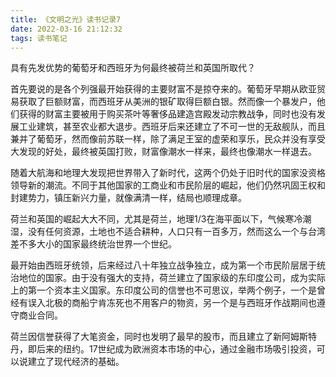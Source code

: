 ```yaml
---
title: 《文明之光》读书记录7
date: 2022-03-16 21:12:32
tags: 读书笔记
---
```

具有先发优势的葡萄牙和西班牙为何最终被荷兰和英国所取代？

首先要说的是各个列强最开始获得的主要财富不是掠夺来的。葡萄牙早期从欧亚贸易获取了巨额财富，而西班牙从美洲的银矿取得巨额白银。然而像一个暴发户，他们获得的财富主要被用于购买茶叶等奢侈品建造宫殿发动宗教战争，同时也没有发展工业建筑，甚至农业都大退步。西班牙后来还建立了不可一世的无敌舰队，而且兼并了葡萄牙，然而像前苏联一样，除了满足王室的虚荣和享乐，民众并没有享受大发现的好处，最终被英国打败，财富像潮水一样来，最终也像潮水一样退去。

随着大航海和地理大发现把世界带入了新时代，这两个仍处于旧时代的国家没资格领导新的潮流。不同于其他国家的工商业和市民阶层的崛起，他们仍然巩固王权和封建势力，镇压新兴力量，就像满清一样，结局也顺理成章。

荷兰和英国的崛起大大不同，尤其是荷兰，地理1/3在海平面以下，气候寒冷潮湿，没有任何资源，土地也不适合耕种，人口只有一百多万，然而这么一个与台湾差不多大小的国家最终统治世界一个世纪。

最开始由西班牙统领，后来经过八十年独立战争独立，成为第一个市民阶层居于统治地位的国家。由于没有强大的支持，荷兰建立了国家级的东印度公司，成为实际上的第一个资本主义国家。东印度公司的信誉也不可思议，举两个例子，一个是曾经有误入北极的商船宁肯冻死也不用客户的物资，另一个是与西班牙作战期间也遵守商业合同。

荷兰因信誉获得了大笔资金，同时也发明了最早的股市，而且建立了新阿姆斯特丹，即后来的纽约。17世纪成为欧洲资本市场的中心，通过金融市场吸引投资，可以说建立了现代经济的基础。
